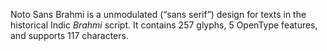 Noto Sans Brahmi is a unmodulated (“sans serif”) design for texts in the historical Indic _Brahmi_ script. It contains 257 glyphs, 5 OpenType features, and supports 117 characters.
